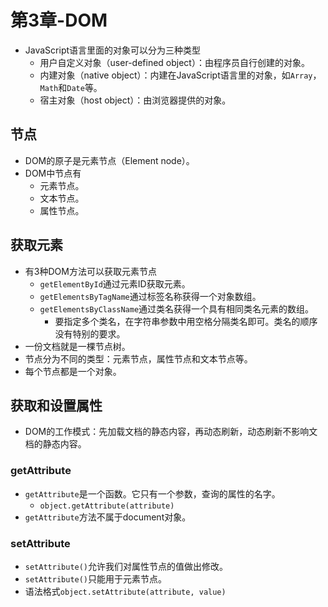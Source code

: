 # 第3章-DOM

- JavaScript语言里面的对象可以分为三种类型
  - 用户自定义对象（user-defined object）：由程序员自行创建的对象。
  - 内建对象（native object）：内建在JavaScript语言里的对象，如`Array`，`Math`和`Date`等。
  - 宿主对象（host object）：由浏览器提供的对象。

## 节点

- DOM的原子是元素节点（Element node）。
- DOM中节点有
  - 元素节点。
  - 文本节点。
  - 属性节点。

## 获取元素

- 有3种DOM方法可以获取元素节点
  - `getElementById`通过元素ID获取元素。
  - `getElementsByTagName`通过标签名称获得一个对象数组。
  - `getElementsByClassName`通过类名获得一个具有相同类名元素的数组。
    - 要指定多个类名，在字符串参数中用空格分隔类名即可。类名的顺序没有特别的要求。
- 一份文档就是一棵节点树。
- 节点分为不同的类型：元素节点，属性节点和文本节点等。
- 每个节点都是一个对象。

## 获取和设置属性

- DOM的工作模式：先加载文档的静态内容，再动态刷新，动态刷新不影响文档的静态内容。

### getAttribute

- `getAttribute`是一个函数。它只有一个参数，查询的属性的名字。
  - `object.getAttribute(attribute)`
- `getAttribute`方法不属于document对象。

### setAttribute

- `setAttribute()`允许我们对属性节点的值做出修改。
- `setAttribute()`只能用于元素节点。
- 语法格式`object.setAttribute(attribute, value)`

